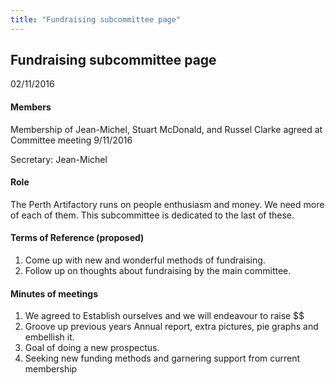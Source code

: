 ```yaml
---
title: "Fundraising subcommittee page"
---
```

## Fundraising subcommittee page

02/11/2016

#### Members

Membership of Jean-Michel, Stuart McDonald, and Russel Clarke agreed at Committee meeting 9/11/2016

Secretary: Jean-Michel

#### Role

The Perth Artifactory runs on people enthusiasm and money. We need more of each of them. This subcommittee is dedicated to the last of these.

#### Terms of Reference (proposed)

1.  Come up with new and wonderful methods of fundraising.
2.  Follow up on thoughts about fundraising by the main committee.

#### Minutes of meetings

1.  We agreed to Establish ourselves and we will endeavour to raise \$\$
2.  Groove up previous years Annual report, extra pictures, pie graphs and embellish it.
3.  Goal of doing a new prospectus.
4.  Seeking new funding methods and garnering support from current membership
